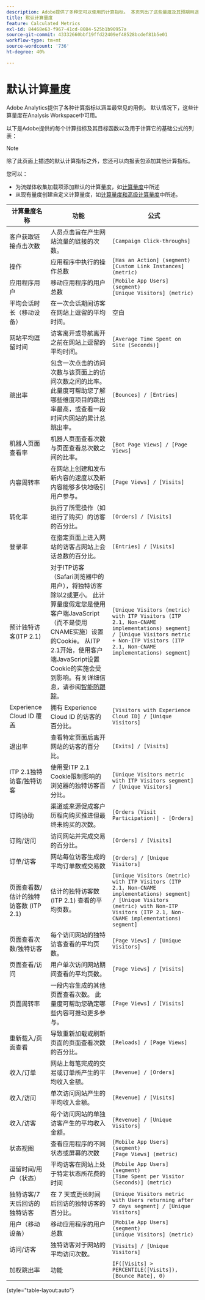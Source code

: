 ```yaml
---
description: Adobe提供了多种您可以使用的计算指标。 本页列出了这些量度及其预期用途。
title: 默认计算量度
feature: Calculated Metrics
exl-id: 84468e63-f967-41cd-8084-525b1b90957a
source-git-commit: 43332660bbf19ffd22409ef48528bcdef81b5e01
workflow-type: tm+mt
source-wordcount: '736'
ht-degree: 40%

---
```


# 默认计算量度

Adobe Analytics提供了各种计算指标以涵盖最常见的用例。 默认情况下，这些计算量度在Analysis Workspace中可用。

以下是Adobe提供的每个计算指标及其目标函数以及用于计算它的基础公式的列表：

>[!NOTE]
>
>除了此页面上描述的默认计算指标之外，您还可以向报表包添加其他计算指标。
>
>您可以：
>
> * 为流媒体收集加载项添加默认的计算量度，如[计算量度](https://experienceleague.adobe.com/docs/media-analytics/using/implementation/variables/calculated-metrics.html)中所述
> * 从现有量度创建自定义计算量度，如[计算量度和高级计算量度](/help/components/c-calcmetrics/cm-overview.md)中所述。


| 计算量度名称 | 功能 | 公式 |
| --- | --- | --- |
| 客户获取链接点击次数 | 人员点击旨在产生网站流量的链接的次数。 | `[Campaign Click-throughs]` |
| 操作 | 应用程序中执行的操作总数 | `[Has an Action] (segment)`<br>`[Custom Link Instances] (metric)` |
| 应用程序用户 | 移动应用程序的用户总数 | `[Mobile App Users] (segment)`<br>`[Unique Visitors] (metric)` |
| 平均会话时长（移动设备） | 在一次会话期间访客在网站上逗留的平均时间。 | 空白 |
| 网站平均逗留时间 | 访客离开或导航离开之前在网站上逗留的平均时间。 | `[Average Time Spent on Site (Seconds)]` |
| 跳出率 | 包含一次点击的访问次数与该页面上的访问次数之间的比率。 此量度可帮助您了解哪些维度项目的跳出率最高，或查看一段时间内网站的累计总跳出率。 | `[Bounces] / [Entries]` |
| 机器人页面查看率 | 机器人页面查看次数与页面查看总次数之间的比率。 | `[Bot Page Views] / [Page Views]` |
| 内容周转率 | 在网站上创建和发布新内容的速度以及新内容能够多快地吸引用户参与。 | `[Page Views] / [Visits]` |
| 转化率 | 执行了所需操作（如进行了购买）的访客的百分比。 | `[Orders] / [Visits]` |
| 登录率 | 在指定页面上进入网站的访客占网站上会话总数的百分比。 | `[Entries] / [Visits]` |
| 预计独特访客(ITP 2.1) | 对于ITP访客（Safari浏览器中的用户），将独特访客除以2或更小。 此计算量度假定您是使用客户端JavaScript（而不是使用CNAME实施）设置的Cookie。 从ITP 2.1开始，使用客户端JavaScript设置Cookie的实施会受到影响。有关详细信息，请参阅[智能防跟踪](https://webkit.org/blog/8613/intelligent-tracking-prevention-2-1/)。 | `[Unique Visitors (metric) with ITP Visitors (ITP 2.1, Non-CNAME implementations) segment] / [Unique Visitors metric + Non-ITP Visitors (ITP 2.1, Non-CNAME implementations) segment]` |
| Experience Cloud ID 覆盖 | 拥有 Experience Cloud ID 的访客的百分比。 | `[Visitors with Experience Cloud ID] / [Unique Visitors]` |
| 退出率 | 查看特定页面后离开网站的访客的百分比。 | `[Exits] / [Visits]` |
| ITP 2.1独特访客/独特访客 | 使用受ITP 2.1 Cookie限制影响的浏览器的独特访客百分比。 | `[Unique Visitors metric with ITP Visitors segment] / [Unique Visitors]` |
| 订购协助 | 渠道或来源促成客户历程向购买推进但最终未购买的次数。 | `[Orders (Visit Participation)] - [Orders]` |
| 订购/访问 | 访问网站并完成交易的百分比。 | `[Orders] / [Visits]` |
| 订单/访客 | 网站每位访客生成的平均订单数或交易数 | `[Orders] / [Unique Visitors]` |
| 页面查看数/估计的独特访客数 (ITP 2.1) | 估计的独特访客数 (ITP 2.1) 查看的平均页数。 | `[Unique Visitors (metric) with ITP Visitors (ITP 2.1, Non-CNAME implementations) segment] / [Unique Visitors (metric) with Non-ITP Visitors (ITP 2.1, Non-CNAME implementations) segment]` |
| 页面查看次数/独特访客 | 每个访问网站的独特访客查看的平均页数。 | `[Page Views] / [Unique Visitors]` |
| 页面查看/访问 | 用户单次访问网站期间查看的平均页数。 | `[Page Views] / [Visits]` |
| 页面周转率 | 一段内容生成的其他页面查看次数。 此量度可帮助您确定哪些内容可推动更多参与。 | `[Page Views] / [Visits]` |
| 重新载入/页面查看 | 导致重新加载或刷新页面的页面查看次数的百分比。 | `[Reloads] / [Page Views]` |
| 收入/订单 | 网站上每笔完成的交易或订单所产生的平均收入金额。 | `[Revenue] / [Orders]` |
| 收入/访问 | 单次访问网站产生的平均收入金额。 | `[Revenue] / [Visits]` |
| 收入/访客 | 每个访问网站的单独访客产生的平均收入金额。 | `[Revenue] / [Unique Visitors]` |
| 状态视图 | 查看应用程序的不同状态或屏幕的次数 | `[Mobile App Users] (segment)`<br>`[Page Views] (metric)` |
| 逗留时间/用户（状态） | 平均访客在网站上处于特定状态所花费的时间 | `[Mobile App Users] (segment)`<br>`[Time Spent per Visitor (Seconds)] (metric)` |
| 独特访客/7天后回访的独特访客 | 在 7 天或更长时间后回访的独特访客的百分比。 | `[Unique Visitors metric with Users returning after 7 days segment] / [Unique Visitors]` |
| 用户（移动设备） | 移动应用程序的用户总数 | `[Mobile App Users] (segment)`<br>`[Unique Visitors] (metric)` |
| 访问/访客 | 独特访客对于网站的平均访问次数。 | `[Visits] / [Unique Visitors]` |
| 加权跳出率 | 功能 | `IF([Visits] > PERCENTILE([Visits]), [Bounce Rate], 0)` |

{style="table-layout:auto"}
